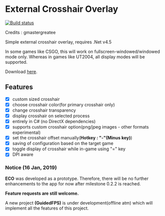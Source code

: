 # External Crosshair Overlay

[![Build status](https://ci.appveyor.com/api/projects/status/3d1t03v8dpuncpi0?svg=true)](https://ci.appveyor.com/project/gmastergreatee/externalcrosshairoverlay)

Credits : gmastergreatee

Simple external crosshair overlay, requires .Net v4.5

In some games like CSGO, this will work on fullscreen-windowed/windowed mode only.
Whereas in games like UT2004, all display modes will be supported.

Download [here](https://ci.appveyor.com/project/gmastergreatee/externalcrosshairoverlay/build/artifacts).

## Features

- [x] custom sized crosshair
- [x] choose crosshair color(for primary crosshair only)
- [x] change crosshair transparency
- [x] display crosshair on selected process
- [x] entirely in C# (no DirectX dependencies)
- [x] supports custom crosshair option(png/jpeg images - other formats experimental)
- [x] set the crosshair offset manually(__Hotkey : "-"(Minus key)__)
- [x] saving of configuration based on the target game
- [x] toggle display of crosshair while in-game using "=" key
- [x] DPI aware

### Notice (16 Jan, 2019)
__ECO__ was developed as a prototype. Therefore, there will be no further enhancements to the app for now after milestone 0.2.2 is reached.

__Feature requests are still welcome.__

A new project __(GuidedFPS)__ is under development(offline atm) which will implement all the features of this project.
